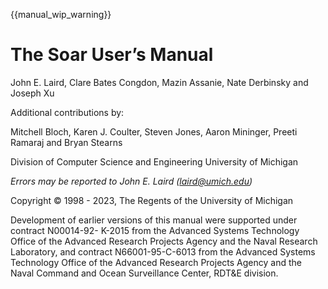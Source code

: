 {{manual_wip_warning}}

# The Soar User’s Manual

John E. Laird, Clare Bates Congdon,
Mazin Assanie, Nate Derbinsky and Joseph Xu

Additional contributions by:

Mitchell Bloch, Karen J. Coulter, Steven Jones,
Aaron Mininger, Preeti Ramaraj and Bryan Stearns

Division of Computer Science and Engineering
University of Michigan

*Errors may be reported to John E. Laird (laird@umich.edu)*

Copyright © 1998 - 2023, The Regents of the University of Michigan

Development of earlier versions of this manual were supported under contract
N00014-92- K-2015 from the Advanced Systems Technology Office of the Advanced
Research Projects Agency and the Naval Research Laboratory, and contract
N66001-95-C-6013 from the Advanced Systems Technology Office of the Advanced
Research Projects Agency and the Naval Command and Ocean Surveillance Center,
RDT&E division.
